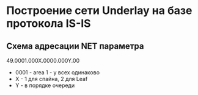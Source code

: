 # Построение сети Underlay на базе протокола IS-IS

## Схема адресации NET параметра

49.0001.000X.0000.000Y.00
- 0001 - area 1 - у всех одинаково
- X - 1 для спайна, 2 для Leaf
- Y - в порядке очереди


